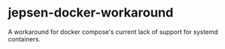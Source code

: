 # jepsen-docker-workaround
A workaround for docker compose's current lack of support for systemd containers.
